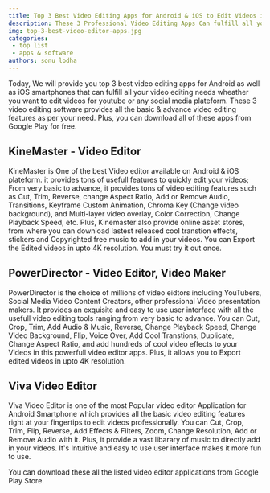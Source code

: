 ```yaml
---
title: Top 3 Best Video Editing Apps for Android & iOS to Edit Videos in No Time
description: These 3 Professional Video Editing Apps Can fulfill all your video editing needs weather you want to edit YouTube Video or Short Videos for Social Media
img: top-3-best-video-editor-apps.jpg
categories: 
 - top list
 - apps & software
authors: sonu lodha
---
```


Today, We will provide you top 3 best video editing apps for Android as well as iOS smartphones that can fulfill all your video editing needs wheather you want to edit videos for youtube or any social media plateform. These 3 video editing software provides all the basic & advance video editing features as per your need. Plus, you can download all of these apps from Google Play for free.

## KineMaster - Video Editor
KineMaster is One of the best Video editor available on Android & iOS plateform. it provides tons of usefull features to quickly edit your videos; From very basic to advance, it provides tons of video editing features such as Cut, Trim, Reverse, change Aspect Ratio, Add or Remove Audio, Transitions, Keyframe Custom Animation, Chroma Key (Change video background), and Multi-layer video overlay, Color Correction, Change Playback Speed, etc. Plus, Kinemaster also provide online asset stores, from where you can download lastest released cool transtion effects, stickers and Copyrighted free music to add in your videos. You can Export the Edited videos in upto 4K resolution. You must try it out once.

## PowerDirector - Video Editor, Video Maker
PowerDirector is the choice of millions of video eidtors including YouTubers, Social Media Video Content Creators, other professional Video presentation makers. It provides an exquisite and easy to use user interface with all the usefull video editing tools ranging from very basic to advance. You can Cut, Crop, Trim, Add Audio & Music, Reverse, Change Playback Speed, Change Video Background, Flip, Voice Over, Add Cool Transtions, Duplicate, Change Aspect Ratio, and add hundreds of cool video effects to your Videos in this powerfull video editor apps. Plus, it allows you to Export edited videos in upto 4K resolution.

## Viva Video Editor
Viva Video Editor is one of the most Popular video editor Application for Android Smartphone which provides all the basic video editing features right at your fingertips to edit videos professionally. You can Cut, Crop, Trim, Flip, Reverse, Add Effects & Filters, Zoom, Change Resolution, Add or Remove Audio with it. Plus, it provide a vast libarary of music to directly add in your videos. It's Intuitive and easy to use user interface makes it more fun to use. 

You can download these all the listed video editor applications from Google Play Store.